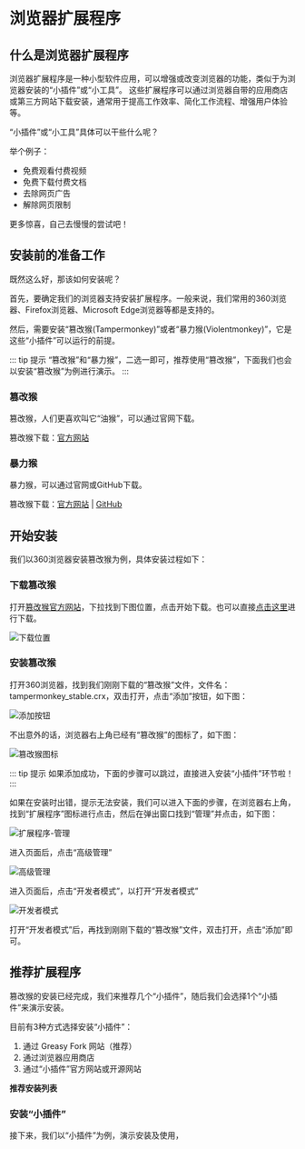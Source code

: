 # 浏览器扩展程序

## 什么是浏览器扩展程序

浏览器扩展程序是一种小型软件应用，可以增强或改变浏览器的功能，类似于为浏览器安装的“小插件”或“小工具”。‌ 这些扩展程序可以通过浏览器自带的应用商店或第三方网站下载安装，通常用于提高工作效率、简化工作流程、增强用户体验等。

“小插件”或“小工具”具体可以干些什么呢？

举个例子：

- 免费观看付费视频
- 免费下载付费文档
- 去除网页广告
- 解除网页限制

更多惊喜，自己去慢慢的尝试吧！

## 安装前的准备工作

既然这么好，那该如何安装呢？

首先，要确定我们的浏览器支持安装扩展程序。一般来说，我们常用的360浏览器、Firefox浏览器、Microsoft Edge浏览器等都是支持的。

然后，需要安装“篡改猴(Tampermonkey)”或者“暴力猴(Violentmonkey)”，它是这些“小插件”可以运行的前提。

::: tip 提示
“篡改猴”和“暴力猴”，二选一即可，推荐使用“篡改猴”，下面我们也会以安装“篡改猴”为例进行演示。
:::

### 篡改猴

篡改猴，人们更喜欢叫它“油猴”，可以通过官网下载。

篡改猴下载：[官方网站](https://violentmonkey.github.io/)

### 暴力猴

暴力猴，可以通过官网或GitHub下载。

篡改猴下载：[官方网站](https://www.tampermonkey.net/index.php?browser=chrome) | [GitHub](https://github.com/violentmonkey/violentmonkey)

## 开始安装

我们以360浏览器安装篡改猴为例，具体安装过程如下：

### 下载篡改猴 

打开[篡改猴官方网站](https://violentmonkey.github.io/)，下拉找到下图位置，点击开始下载。也可以直接[点击这里](https://data.tampermonkey.net/tampermonkey_stable.crx)进行下载。

![下载位置](https://img.qxiansen.online/file/AgACAgUAAyEGAASG4H8TAAMNZ393x5gfMfhv1vCv6SVM-Qj8d_0AAj3GMRvMgvhXeI9KIGxapCcBAAMCAAN5AAM2BA.png)

### 安装篡改猴

打开360浏览器，找到我们刚刚下载的“篡改猴”文件，文件名：tampermonkey_stable.crx，双击打开，点击“添加”按钮，如下图：

![添加按钮](https://img.qxiansen.online/file/AgACAgUAAyEGAASG4H8TAAMSZ39-KPY-Fk3Cv5opp9cicwtVgisAAlrGMRvMgvhXtCmG_h4ppyABAAMCAAN4AAM2BA.png)

不出意外的话，浏览器右上角已经有“篡改猴”的图标了，如下图：

![篡改猴图标](https://img.qxiansen.online/file/AgACAgUAAyEGAASG4H8TAAMTZ39-xY8sUBcgeUqnh-m0VAUjRtAAAmDGMRvMgvhXBPOu7-KvSwABAQADAgADeAADNgQ.png)

::: tip 提示
如果添加成功，下面的步骤可以跳过，直接进入安装“小插件”环节啦！
:::

如果在安装时出错，提示无法安装，我们可以进入下面的步骤，在浏览器右上角，找到“扩展程序”图标进行点击，然后在弹出窗口找到“管理”并点击，如下图：

![扩展程序-管理](https://img.qxiansen.online/file/AgACAgUAAyEGAASG4H8TAAMOZ397clD9nQMt6a26-UceiEOoSw0AAkvGMRvMgvhXmP56QgqIc2sBAAMCAAN4AAM2BA.png)

进入页面后，点击“高级管理”

![高级管理](https://img.qxiansen.online/file/AgACAgUAAyEGAASG4H8TAAMPZ398ESmVu5XYODCfElc-JObvO7MAAk3GMRvMgvhXLd3WRut1LQgBAAMCAAN5AAM2BA.png)

进入页面后，点击“开发者模式”，以打开“开发者模式”

![开发者模式](https://img.qxiansen.online/file/AgACAgUAAyEGAASG4H8TAAMRZ399rQuV_NNAtcx4BjHmljKowGQAAlfGMRvMgvhXgcvx2RV-iHMBAAMCAAN3AAM2BA.png)

打开“开发者模式”后，再找到刚刚下载的“篡改猴”文件，双击打开，点击“添加”即可。

## 推荐扩展程序

篡改猴的安装已经完成，我们来推荐几个“小插件”，随后我们会选择1个“小插件”来演示安装。

目前有3种方式选择安装“小插件”：

1. 通过 Greasy Fork 网站（推荐）
2. 通过浏览器应用商店
3. 通过“小插件”官方网站或开源网站

**推荐安装列表**



### 安装“小插件”

接下来，我们以“小插件”为例，演示安装及使用，






